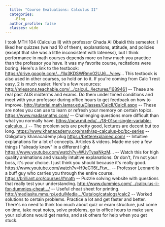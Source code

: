 ```yaml
---
  title: "Course Evaluations: Calculus II"
  categories:
    -Blog
  author_profile: false 
  classes: wide
---
```

I took MTH 104 (Calculus II) with professor Ghada Al Obaidi this semester. I liked her quizzes (we had 10 of them), explanations, attitude, and policies (except that she was a little inconsistent with lateness), but I think performance in math courses depends more on how much you practice than the professor you have. It was my favorite course, recitations were boring.
Here's a link to the textbook: https://drive.google.com/.../1lq3KDSWRmn02UJ6.../view...
This textbook is also used in other courses, so hold on to it. If you're coming from Calc 1 rest easy, 2 is much easier.
Here's a few resources:
http://mlessons.teachable.com/.../calcul.../lectures/1689461 -- These are real past AUS midterms and exams. Do them under timed conditions and meet with your professor during office hours to get feedback on how to improve.
http://tutorial.math.lamar.edu/Classes/CalcII/CalcII.aspx -- These are notes you can use to learn or refresh your memory on certain topics.
https://www.madasmaths.com/ -- Challenging questions more difficult than what you normally have.
https://ocw.mit.edu/.../18-01sc-single-variable-calculus.../ -- The problem sets are pretty good, lectures are decent but too long.
https://www.khanacademy.org/math/ap-calculus-bc/bc-series -- Obligatory khanacademy plug
https://betterexplained.com/ -- Intuitive explanations for a lot of concepts. Articles & videos. Made me see a few things I "already knew" in a different light.
https://www.youtube.com/watch?v=WUvTyaaNkzM... -- Watch this for high quality animations and visually intuitive explanations. Or don't, I'm not your boss, it's your choice. I just think you should because it's really good.
https://www.youtube.com/watch?v=H9eCT6f_Ftw... -- Professor Leonard is a buff guy who carries you through the entire course.
https://brilliant.org/courses/#math -- Puzzle solving website with questions that really test your understanding.
http://www.dummies.com/.../calculus-ii-for-dummies-cheat.../ -- Useful cheat sheet for printing.
http://mediasite.mms.rpi.edu/Media.../Catalog/catalogs/calc2 -- Worked solutions to certain problems.
Practice a lot and get faster and better. There's no need to think too much about quiz or exam structure, just come on time, take neat notes, solve problems, go to office hours to make sure your solutions would get marks, and ask others for help when you get stuck.

